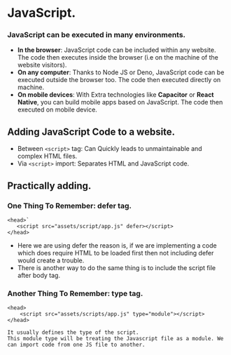 # JavaScript.

### JavaScript can be executed in many environments.
* **In the browser**: JavaScript code can be included within any website. The code then executes inside the browser (i.e on the machine of the website visitors).
* **On any computer**: Thanks to Node JS or Deno, JavaScript code can be executed outside the browser too. The code then executed directly on machine.
* **On mobile devices**: With Extra technologies like **Capacitor** or **React Native**, you can build mobile apps based on JavaScript. The code then executed on mobile device.


## Adding JavaScript Code to a website.
* Between `<script>` tag: Can Quickly leads to unmaintainable and complex HTML files.
* Via `<script>` import: Separates HTML and JavaScript code.

## Practically adding.
### One Thing To Remember: defer tag.
```
<head>` 
   <script src="assets/script/app.js" defer></script>
</head>
```
* Here we are using defer the reason is, if we are implementing a code which does require HTML to be loaded first then not including defer would create a trouble.
* There is another way to do the same thing is to include the script file after body tag.

### Another Thing To Remember: type tag.
```
<head>
    <script src="assets/scripts/app.js" type="module"></script>
</head>

It usually defines the type of the script.
This module type will be treating the Javascript file as a module. We can import code from one JS file to another.
```